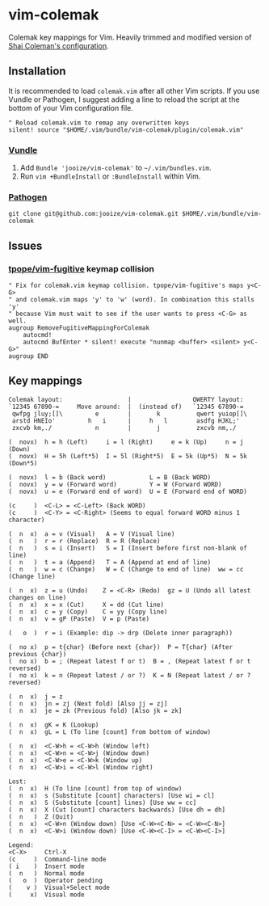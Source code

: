 vim-colemak
===========

Colemak key mappings for Vim. Heavily trimmed and modified version of [Shai Coleman's configuration](http://colemak.com/pub/vim/colemak.vim).

Installation
------------

It is recommended to load `colemak.vim` after all other Vim scripts. If you use Vundle or Pathogen, I suggest adding a line to reload the script at the bottom of your Vim configuration file.

    " Reload colemak.vim to remap any overwritten keys
    silent! source "$HOME/.vim/bundle/vim-colemak/plugin/colemak.vim"

### [Vundle](https://github.com/gmarik/vundle)

1. Add `Bundle 'jooize/vim-colemak'` to `~/.vim/bundles.vim`.
2. Run `vim +BundleInstall` or `:BundleInstall` within Vim.

### [Pathogen](https://github.com/tpope/vim-pathogen)

    git clone git@github.com:jooize/vim-colemak.git $HOME/.vim/bundle/vim-colemak

Issues
------

### [tpope/vim-fugitive](https://github.com/tpope/vim-fugitive) keymap collision

    " Fix for colemak.vim keymap collision. tpope/vim-fugitive's maps y<C-G>
    " and colemak.vim maps 'y' to 'w' (word). In combination this stalls 'y'
    " because Vim must wait to see if the user wants to press <C-G> as well.
    augroup RemoveFugitiveMappingForColemak
        autocmd!
        autocmd BufEnter * silent! execute "nunmap <buffer> <silent> y<C-G>"
    augroup END

Key mappings
------------

    Colemak layout:                  |                 QWERTY layout:
    `12345 67890-=     Move around:  |  (instead of)   `12345 67890-=
     qwfpg jluy;[]\         e        |       k          qwert yuiop[]\
     arstd HNEIo'         h   i      |     h   l        asdfg HJKL;'
     zxcvb km,./            n        |       j          zxcvb nm,./
 
    (  novx)  h = h (Left)     i = l (Right)     e = k (Up)     n = j (Down)
    (  novx)  H = 5h (Left*5)  I = 5l (Right*5)  E = 5k (Up*5)  N = 5k (Down*5)
 
    (  novx)  l = b (Back word)            L = B (Back WORD)
    (  novx)  y = w (Forward word)         Y = W (Forward WORD)
    (  novx)  u = e (Forward end of word)  U = E (Forward end of WORD)
 
    (c     )  <C-L> = <C-Left> (Back WORD)
    (c     )  <C-Y> = <C-Right> (Seems to equal forward WORD minus 1 character)
 
    (  n  x)  a = v (Visual)   A = V (Visual line)
    (  n   )  r = r (Replace)  R = R (Replace)
    (  n   )  s = i (Insert)   S = I (Insert before first non-blank of line)
    (  n   )  t = a (Append)   T = A (Append at end of line)
    (  n   )  w = c (Change)   W = C (Change to end of line)  ww = cc (Change line)
 
    (  n  x)  z = u (Undo)    Z = <C-R> (Redo)  gz = U (Undo all latest changes on line)
    (  n  x)  x = x (Cut)     X = dd (Cut line)
    (  n  x)  c = y (Copy)    C = yy (Copy line)
    (  n  x)  v = gP (Paste)  V = p (Paste)
 
    (   o  )  r = i (Example: dip -> drp (Delete inner paragraph))
 
    (  no x)  p = t{char} (Before next {char})  P = T{char} (After previous {char})
    (  no x)  b = ; (Repeat latest f or t)  B = , (Repeat latest f or t reversed)
    (  no x)  k = n (Repeat latest / or ?)  K = N (Repeat latest / or ? reversed)
 
    (  n  x)  j = z
    (  n  x)  jn = zj (Next fold) [Also jj = zj]
    (  n  x)  je = zk (Previous fold) [Also jk = zk]
 
    (  n  x)  gK = K (Lookup)
    (  n  x)  gL = L (To line [count] from bottom of window)
 
    (  n  x)  <C-W>h = <C-W>h (Window left)
    (  n  x)  <C-W>n = <C-W>j (Window down)
    (  n  x)  <C-W>e = <C-W>k (Window up)
    (  n  x)  <C-W>i = <C-W>l (Window right)
 
    Lost:
    (  n  x)  H (To line [count] from top of window)
    (  n  x)  s (Substitute [count] characters) [Use wi = cl]
    (  n  x)  S (Substitute [count] lines) [Use ww = cc]
    (  n  x)  X (Cut [count] characters backwards) [Use dh = dh]
    (  n   )  Z (Quit)
    (  n  x)  <C-W>n (Window down) [Use <C-W><C-N> = <C-W><C-N>]
    (  n  x)  <C-W>i (Window down) [Use <C-W><C-I> = <C-W><C-I>]
 
    Legend:
    <C-X>     Ctrl-X
    (c     )  Command-line mode
    ( i    )  Insert mode
    (  n   )  Normal mode
    (   o  )  Operator pending
    (    v )  Visual+Select mode
    (     x)  Visual mode

